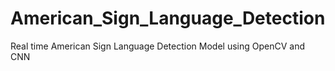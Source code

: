 # American_Sign_Language_Detection
Real time American Sign Language Detection Model using OpenCV and CNN
